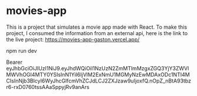 # movies-app

This is a project that simulates a movie app made with React.
To make this project, I consumed the information from an external api, here is the link to the live project:
https://movies-app-gaston.vercel.app/








































































npm run dev

Bearer eyJhbGciOiJIUzI1NiJ9.eyJhdWQiOiI1NzUzN2ZmMTlmMzgxZGQ3YjY3ZWVlMWVhOGI4MTY0YSIsInN1YiI6IjVlM2ExNmU1MGMyNzEwMDAxODc1NTI4MCIsInNjb3BlcyI6WyJhcGlfcmVhZCJdLCJ2ZXJzaw9uIjoxfQ.nOpZ_nBtA93tbzr6-rxD0760tssAAaSppyjRv9anArs